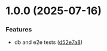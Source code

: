 # 1.0.0 (2025-07-16)


### Features

* db and e2e tests ([d52e7a8](https://github.com/url4irl/domain-verification-service/commit/d52e7a863361d023696ebf440548f7117eb7ad11))
